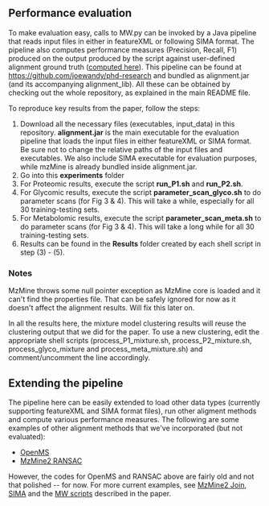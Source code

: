 ## Performance evaluation

To make evaluation easy, calls to MW.py can be invoked by a Java pipeline that reads input files in either in featureXML or following SIMA format. The pipeline also computes performance measures (Precision, Recall, F1) produced on the output produced by the script against user-defined alignment ground truth ([computed here](https://github.com/joewandy/phd-research/blob/master/AlignmentResearch/src/main/java/com/joewandy/alignmentResearch/objectModel/GroundTruth.java)). This pipeline can be found at https://github.com/joewandy/phd-research and bundled as alignment.jar (and its accompanying alignment_lib). All these can be obtained by checking out the whole repository, as explained in the main README file.

To reproduce key results from the paper, follow the steps:

1. Download all the necessary files (executables, input_data) in this repository. **alignment.jar** is the main executable for the evaluation pipeline that loads the input files in either featureXML or SIMA format. Be sure not to change the relative paths of the input files and executables. We also include SIMA executable for evaluation purposes, while mzMine is already bundled inside alignment.jar.
2. Go into this **experiments** folder
3. For Proteomic results, execute the script **run_P1.sh** and **run_P2.sh**.
4. For Glycomic results, execute the script **parameter_scan_glyco.sh** to do parameter scans (for Fig 3 & 4). This will take a while, especially for all 30 training-testing sets.
5. For Metabolomic results, execute the script **parameter_scan_meta.sh** to do parameter scans (for Fig 3 & 4). This will take a long while for all 30 training-testing sets.
6. Results can be found in the **Results** folder created by each shell script in step (3) - (5).

### Notes

MzMine throws some null pointer exception as MzMine core is loaded and it can't find the properties file. That can be safely ignored for now as it doesn't affect the alignment results. Will fix this later on.

In all the results here, the mixture model clustering results will reuse the clustering output that we did for the paper.
To use a new clustering, edit the appropriate shell scripts (process_P1_mixture.sh, process_P2_mixture.sh, process_glyco_mixture and process_meta_mixture.sh) and comment/uncomment the line accordingly.

## Extending the pipeline

The pipeline here can be easily extended to load other data types (currently supporting featureXML and SIMA format files), run other aligment methods and compute various performance measures. The following are some examples of other alignment methods that we've incorporated (but not evaluated):

* [OpenMS](https://github.com/joewandy/phd-research/blob/master/AlignmentResearch/src/main/java/com/joewandy/alignmentResearch/alignmentMethod/external/OpenMSAlignment.java)
* [MzMine2 RANSAC](https://github.com/joewandy/phd-research/blob/master/AlignmentResearch/src/main/java/com/joewandy/alignmentResearch/alignmentMethod/external/MzMineRansacAlignment.java)

However, the codes for OpenMS and RANSAC above are fairly old and not that polished -- for now. For more current examples, see [MzMine2 Join](https://github.com/joewandy/phd-research/blob/master/AlignmentResearch/src/main/java/com/joewandy/alignmentResearch/alignmentMethod/external/MzMineJoinAlignment.java), [SIMA](https://github.com/joewandy/phd-research/blob/master/AlignmentResearch/src/main/java/com/joewandy/alignmentResearch/alignmentMethod/external/SimaAlignment.java) and the [MW scripts](https://github.com/joewandy/phd-research/blob/master/AlignmentResearch/src/main/java/com/joewandy/alignmentResearch/alignmentMethod/external/PythonMW.java) described in the paper.
